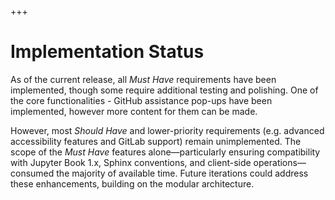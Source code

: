 +++
# Implementation Status

As of the current release, all *Must Have* requirements have been implemented, though some require additional testing and polishing. One of the core functionalities - GitHub assistance pop-ups have been implemented, however more content for them can be made.

However, most *Should Have* and lower-priority requirements (e.g. advanced accessibility features and GitLab support) remain unimplemented. The scope of the *Must Have* features alone—particularly ensuring compatibility with Jupyter Book 1.x, Sphinx conventions, and client-side operations—consumed the majority of available time. Future iterations could address these enhancements, building on the modular architecture.